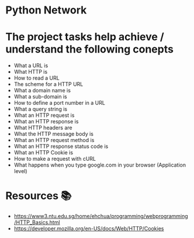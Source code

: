 # Python Network
# The project tasks help achieve / understand the following conepts
- What a URL is
- What HTTP is
- How to read a URL
- The scheme for a HTTP URL
- What a domain name is
- What a sub-domain is
- How to define a port number in a URL
- What a query string is
- What an HTTP request is
- What an HTTP response is
- What HTTP headers are
- What the HTTP message body is
- What an HTTP request method is
- What an HTTP response status code is
- What an HTTP Cookie is
- How to make a request with cURL
- What happens when you type google.com in your browser (Application level)

# Resources 📚
- https://www3.ntu.edu.sg/home/ehchua/programming/webprogramming/HTTP_Basics.html
- https://developer.mozilla.org/en-US/docs/Web/HTTP/Cookies

